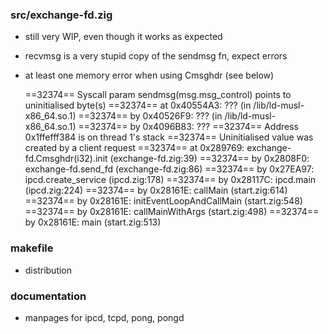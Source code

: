 ### src/exchange-fd.zig

- still very WIP, even though it works as expected
- recvmsg is a very stupid copy of the sendmsg fn, expect errors
- at least one memory error when using Cmsghdr (see below)

	==32374== Syscall param sendmsg(msg.msg_control) points to uninitialised byte(s)
	==32374==    at 0x40554A3: ??? (in /lib/ld-musl-x86_64.so.1)
	==32374==    by 0x40526F9: ??? (in /lib/ld-musl-x86_64.so.1)
	==32374==    by 0x4096B83: ???
	==32374==  Address 0x1ffefff384 is on thread 1's stack
	==32374==  Uninitialised value was created by a client request
	==32374==    at 0x289769: exchange-fd.Cmsghdr(i32).init (exchange-fd.zig:39)
	==32374==    by 0x2808F0: exchange-fd.send_fd (exchange-fd.zig:86)
	==32374==    by 0x27EA97: ipcd.create_service (ipcd.zig:178)
	==32374==    by 0x28117C: ipcd.main (ipcd.zig:224)
	==32374==    by 0x28161E: callMain (start.zig:614)
	==32374==    by 0x28161E: initEventLoopAndCallMain (start.zig:548)
	==32374==    by 0x28161E: callMainWithArgs (start.zig:498)
	==32374==    by 0x28161E: main (start.zig:513)

### makefile

- distribution

### documentation

- manpages for ipcd, tcpd, pong, pongd
